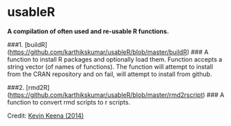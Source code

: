 # usableR
**A compilation of often used and re-usable R functions.**


###1. [buildR] (https://github.com/karthikskumar/usableR/blob/master/buildR) ###
A function to install R packages and optionally load them.
Function accepts a string vector (of names of functions).
The function will attempt to install from the CRAN repository and on fail, will attempt to install from github.

###2. [rmd2R] (https://github.com/karthikskumar/usableR/blob/master/rmd2rscript) ###
A function to convert rmd scripts to r scripts.

Credit: [Kevin Keena (2014)](http://rstudio-pubs-static.s3.amazonaws.com/12734_0a38887f19a34d92b7311a2c9cb15022.html)
